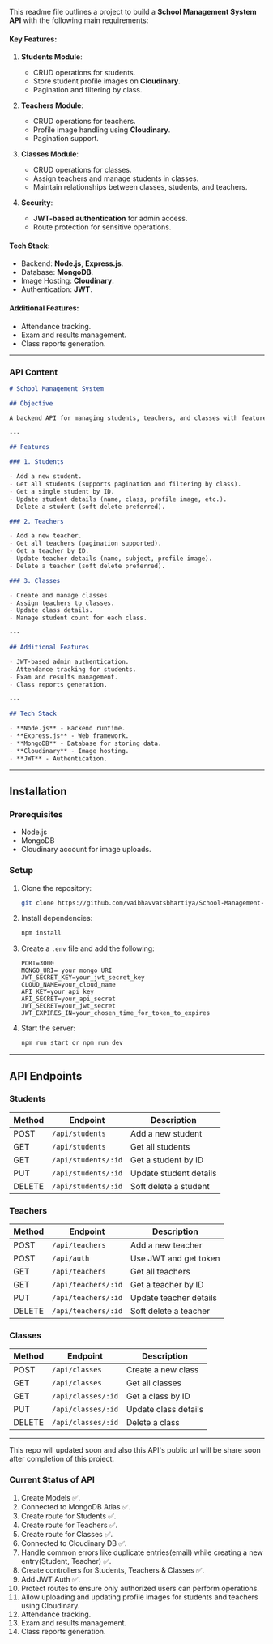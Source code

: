 This readme file outlines a project to build a **School Management System API** with the following main requirements:

#### Key Features:

1. **Students Module**:

   - CRUD operations for students.
   - Store student profile images on **Cloudinary**.
   - Pagination and filtering by class.

2. **Teachers Module**:

   - CRUD operations for teachers.
   - Profile image handling using **Cloudinary**.
   - Pagination support.

3. **Classes Module**:

   - CRUD operations for classes.
   - Assign teachers and manage students in classes.
   - Maintain relationships between classes, students, and teachers.

4. **Security**:
   - **JWT-based authentication** for admin access.
   - Route protection for sensitive operations.

#### Tech Stack:

- Backend: **Node.js**, **Express.js**.
- Database: **MongoDB**.
- Image Hosting: **Cloudinary**.
- Authentication: **JWT**.

#### Additional Features:

- Attendance tracking.
- Exam and results management.
- Class reports generation.

---

### API Content

```markdown
# School Management System

## Objective

A backend API for managing students, teachers, and classes with features like profile image uploads using **Cloudinary** and secure operations via **JWT-based authentication**.

---

## Features

### 1. Students

- Add a new student.
- Get all students (supports pagination and filtering by class).
- Get a single student by ID.
- Update student details (name, class, profile image, etc.).
- Delete a student (soft delete preferred).

### 2. Teachers

- Add a new teacher.
- Get all teachers (pagination supported).
- Get a teacher by ID.
- Update teacher details (name, subject, profile image).
- Delete a teacher (soft delete preferred).

### 3. Classes

- Create and manage classes.
- Assign teachers to classes.
- Update class details.
- Manage student count for each class.

---

## Additional Features

- JWT-based admin authentication.
- Attendance tracking for students.
- Exam and results management.
- Class reports generation.

---

## Tech Stack

- **Node.js** - Backend runtime.
- **Express.js** - Web framework.
- **MongoDB** - Database for storing data.
- **Cloudinary** - Image hosting.
- **JWT** - Authentication.
```

---

## Installation

### Prerequisites

- Node.js
- MongoDB
- Cloudinary account for image uploads.

### Setup

1. Clone the repository:
   ```bash
   git clone https://github.com/vaibhavvatsbhartiya/School-Management-System-API.git
   ```
2. Install dependencies:
   ```bash
   npm install
   ```
3. Create a `.env` file and add the following:
   ```
   PORT=3000
   MONGO_URI= your mongo URI
   JWT_SECRET_KEY=your_jwt_secret_key
   CLOUD_NAME=your_cloud_name
   API_KEY=your_api_key
   API_SECRET=your_api_secret
   JWT_SECRET=your_jwt_secret
   JWT_EXPIRES_IN=your_chosen_time_for_token_to_expires
   ```
4. Start the server:
   ```bash
   npm run start or npm run dev
   ```

---

## API Endpoints

### Students

| Method | Endpoint            | Description            |
| ------ | ------------------- | ---------------------- |
| POST   | `/api/students`     | Add a new student      |
| GET    | `/api/students`     | Get all students       |
| GET    | `/api/students/:id` | Get a student by ID    |
| PUT    | `/api/students/:id` | Update student details |
| DELETE | `/api/students/:id` | Soft delete a student  |

### Teachers

| Method | Endpoint            | Description            |
| ------ | ------------------- | ---------------------- |
| POST   | `/api/teachers`     | Add a new teacher      |
| POST   | `/api/auth`         | Use JWT and get token  |
| GET    | `/api/teachers`     | Get all teachers       |
| GET    | `/api/teachers/:id` | Get a teacher by ID    |
| PUT    | `/api/teachers/:id` | Update teacher details |
| DELETE | `/api/teachers/:id` | Soft delete a teacher  |

### Classes

| Method | Endpoint           | Description          |
| ------ | ------------------ | -------------------- |
| POST   | `/api/classes`     | Create a new class   |
| GET    | `/api/classes`     | Get all classes      |
| GET    | `/api/classes/:id` | Get a class by ID    |
| PUT    | `/api/classes/:id` | Update class details |
| DELETE | `/api/classes/:id` | Delete a class       |

---

This repo will updated soon and also this API's public url will be share soon after completion of this project.

### Current Status of API

1. Create Models ✅.
2. Connected to MongoDB Atlas ✅.
3. Create route for Students ✅.
4. Create route for Teachers ✅.
5. Create route for Classes ✅.
6. Connected to Cloudinary DB ✅.
7. Handle common errors like duplicate entries(email) while creating a new entry(Student, Teacher) ✅.
8. Create controllers for Students, Teachers & Classes ✅.
9. Add JWT Auth ✅.
10. Protect routes to ensure only authorized users can perform operations.
11. Allow uploading and updating profile images for students and teachers using Cloudinary.
12. Attendance tracking.
13. Exam and results management.
14. Class reports generation.
